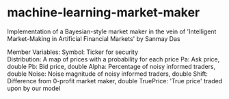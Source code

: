 # machine-learning-market-maker
Implementation of a Bayesian-style market maker in the vein of 'Intelligent Market-Making in Artificial Financial Markets' by Sanmay Das

Member Variables:
	Symbol: Ticker for security  
	Distribution: A map of prices with a probability for each price
	Pa: Ask price, double
	Pb: Bid price, double
	Alpha: Percentage of noisy informed traders, double
	Noise: Noise magnitude of noisy informed traders, double
	Shift: Difference from 0-profit market maker, double
	TruePrice: 'True price' traded upon by our model

